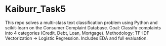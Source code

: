 # Kaiburr_Task5
This repo solves a multi-class text classification problem using Python and scikit-learn on the Consumer Complaint Database.  Goal: Classify complaints into 4 categories (Credit, Debt, Loan, Mortgage).  Methodology: TF-IDF Vectorization → Logistic Regression. Includes EDA and full evaluation.

